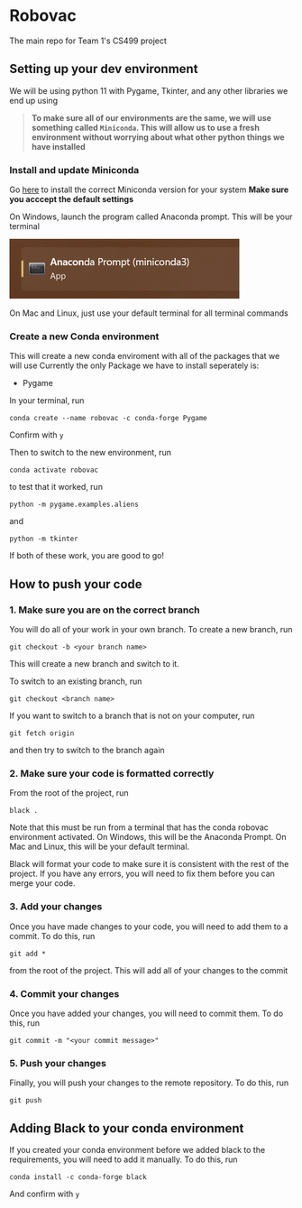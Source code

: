 # Robovac
The main repo for Team 1's CS499 project

## Setting up your dev environment
We will be using python 11 with Pygame, Tkinter, and any other libraries we end up using

> **To make sure all of our environments are the same, we will use something called `Miniconda`. This will allow us to use a fresh environment without worrying about what other python things we have installed**

### Install and update Miniconda
Go [here](https://docs.conda.io/en/latest/miniconda.html) to install the correct Miniconda version for your system **Make sure you acccept the default settings**

On Windows, launch the program called Anaconda prompt. This will be your terminal

![Anaconda Prompt Image](Documentation/AnacondaPrompt.png)

On Mac and Linux, just use your default terminal for all terminal commands

### Create a new Conda environment
This will create a new conda enviroment with all of the packages that we will use
Currently the only Package we have to install seperately is:
-   Pygame

In your terminal, run 

```
conda create --name robovac -c conda-forge Pygame
```
Confirm with `y`

Then to switch to the new environment, run

```
conda activate robovac
```

to test that it worked, run

```
python -m pygame.examples.aliens
```
and 
```
python -m tkinter
```
If both of these work, you are good to go!

## How to push your code

### 1. Make sure you are on the correct branch
You will do all of your work in your own branch. To create a new branch, run

```
git checkout -b <your branch name>
```

This will create a new branch and switch to it. 

To switch to an existing branch, run

```
git checkout <branch name>
```

If you want to switch to a branch that is not on your computer, run

```
git fetch origin
```
and then try to switch to the branch again

### 2. Make sure your code is formatted correctly
From the root of the project, run

```
black .
```
Note that this must be run from a terminal that has the conda robovac environment activated. On Windows, this will be the Anaconda Prompt. On Mac and Linux, this will be your default terminal.

Black will format your code to make sure it is consistent with the rest of the project. If you have any errors, you will need to fix them before you can merge your code.

### 3. Add your changes

Once you have made changes to your code, you will need to add them to a commit. To do this, run

```
git add *
```
from the root of the project. This will add all of your changes to the commit

### 4. Commit your changes

Once you have added your changes, you will need to commit them. To do this, run

```
git commit -m "<your commit message>"
```

### 5. Push your changes
Finally, you will push your changes to the remote repository. To do this, run

```
git push
```
## Adding Black to your conda environment
If you created your conda environment before we added black to the requirements, you will need to add it manually. To do this, run

```
conda install -c conda-forge black
```
And confirm with `y`